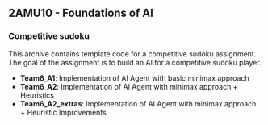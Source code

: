 ## 2AMU10 - Foundations of AI
### Competitive sudoku

This archive contains template code for a competitive sudoku assignment.
The goal of the assignment is to build an AI for a competitive sudoku player.

* **Team6_A1**: Implementation of AI Agent with basic minimax approach
* **Team6_A2**: Implementation of AI Agent with minimax approach + Heuristics
* **Team6_A2_extras**: Implementation of AI Agent with minimax approach + Heuristic Improvements